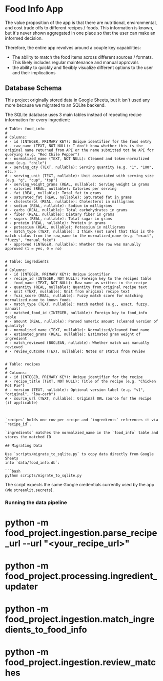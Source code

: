 # Food Info App

The value proposition of the app is that there are nutritional, environmental, and cost trade offs to different recipes / foods. This information is known, but it's never shown aggregated in one place so that the user can make an informed decision. 

Therefore, the entire app revolves around a couple key capabilities:

- The ability to match the food items across different sources / formats. This likely includes regular maintenance and manual approvals
- the ability to quickly and flexibly visualize different options to the user and their implications



## Database Schema

This project originally stored data in Google Sheets, but it isn't used any more because we migrated to an SQLite backend.

The SQLite database uses 3 main tables instead of repeating recipe information for every ingredient:

```
# Table: food_info
#
# Columns:
# - id (INTEGER, PRIMARY KEY): Unique identifier for the food entry
# - raw_name (TEXT, NOT NULL): I don't know whether this is the original name returned from API or the name submitted tot he API for querying (e.g. "Red Chile Pepper")
# - normalized_name (TEXT, NOT NULL): Cleaned and token-normalized name (e.g. "chile")
# - serving_qty (TEXT, nullable): Serving quantity (e.g. "1", "100", etc.)
# - serving_unit (TEXT, nullable): Unit associated with serving size (e.g. "g", "cup", "tsp")
# - serving_weight_grams (REAL, nullable): Serving weight in grams
# - calories (REAL, nullable): Calories per serving
# - fat (REAL, nullable): Total fat in grams
# - saturated_fat (REAL, nullable): Saturated fat in grams
# - cholesterol (REAL, nullable): Cholesterol in milligrams
# - sodium (REAL, nullable): Sodium in milligrams
# - carbs (REAL, nullable): Total carbohydrates in grams
# - fiber (REAL, nullable): Dietary fiber in grams
# - sugars (REAL, nullable): Total sugar in grams
# - protein (REAL, nullable): Protein in grams
# - potassium (REAL, nullable): Potassium in milligrams
# - match_type (TEXT, nullable): I think (not sure) that this is the match status from the raw_name to the normalized_name (e.g. "exact", "fuzzy", "manual_fake")
# - approved (INTEGER, nullable): Whether the row was manually approved (1 = yes, 0 = no)


# Table: ingredients
#
# Columns:
# - id (INTEGER, PRIMARY KEY): Unique identifier
# - recipe_id (INTEGER, NOT NULL): Foreign key to the recipes table
# - food_name (TEXT, NOT NULL): Raw name as written in the recipe
# - quantity (REAL, nullable): Quantity from original recipe text
# - unit (TEXT, nullable): Unit from original recipe text
# - fuzz_score (REAL, nullable): Fuzzy match score for matching normalized_name to known foods
# - match_type (TEXT, nullable): Match method (e.g., exact, fuzzy, manual)
# - matched_food_id (INTEGER, nullable): Foreign key to food_info table
# - amount (REAL, nullable): Parsed numeric amount (cleaned version of quantity)
# - normalized_name (TEXT, nullable): Normalized/cleaned food name
# - estimated_grams (REAL, nullable): Estimated gram weight of ingredient
# - match_reviewed (BOOLEAN, nullable): Whether match was manually reviewed
# - review_outcome (TEXT, nullable): Notes or status from review


# Table: recipes
#
# Columns:
# - id (INTEGER, PRIMARY KEY): Unique identifier for the recipe
# - recipe_title (TEXT, NOT NULL): Title of the recipe (e.g. "Chicken Pot Pie")
# - version (TEXT, nullable): Optional version label (e.g. "v1", "original", "low-carb")
# - source_url (TEXT, nullable): Original URL source for the recipe (if applicable)



`recipes` holds one row per recipe and `ingredients` references it via `recipe_id`.

`ingredients` matches the normalzied_name in the `food_info` table and stores the matched ID

## Migrating Data

Use `scripts/migrate_to_sqlite.py` to copy data directly from Google Sheets
into `data/food_info.db`:

```bash
python scripts/migrate_to_sqlite.py
```

The script expects the same Google credentials currently used by the app (via `streamlit.secrets`).


### Running the data pipeline

# python -m food_project.ingestion.parse_recipe_url --url "<your_recipe_url>"
# python -m food_project.processing.ingredient_updater
# python -m food_project.ingestion.match_ingredients_to_food_info
# python -m food_project.ingestion.review_matches 
